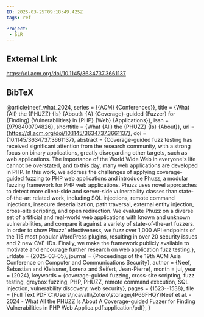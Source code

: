 ```yaml
---
ID: 2025-03-25T09:18:49.425Z
tags: ref

Project:
 - SLR
---
```

## External Link

https://dl.acm.org/doi/10.1145/3634737.3661137

## BibTeX

@article{neef_what_2024,
	series = {{ACM} {Conferences}},
	title = {What {All} the {PHUZZ} {Is} {About}: {A} {Coverage}-guided {Fuzzer} for {Finding} {Vulnerabilities} in {PHP} {Web} {Applications}},
	issn = {9798400704826},
	shorttitle = {What {All} the {PHUZZ} {Is} {About}},
	url = {https://dl.acm.org/doi/10.1145/3634737.3661137},
	doi = {10.1145/3634737.3661137},
	abstract = {Coverage-guided fuzz testing has received significant attention from the research community, with a strong focus on binary applications, greatly disregarding other targets, such as web applications. The importance of the World Wide Web in everyone's life cannot be overstated, and to this day, many web applications are developed in PHP. In this work, we address the challenges of applying coverage-guided fuzzing to PHP web applications and introduce Phuzz, a modular fuzzing framework for PHP web applications. Phuzz uses novel approaches to detect more client-side and server-side vulnerability classes than state-of-the-art related work, including SQL injections, remote command injections, insecure deserialization, path traversal, external entity injection, cross-site scripting, and open redirection. We evaluate Phuzz on a diverse set of artificial and real-world web applications with known and unknown vulnerabilities, and compare it against a variety of state-of-the-art fuzzers. In order to show Phuzz' effectiveness, we fuzz over 1,000 API endpoints of the 115 most popular WordPress plugins, resulting in over 20 security issues and 2 new CVE-IDs. Finally, we make the framework publicly available to motivate and encourage further research on web application fuzz testing.},
	urldate = {2025-03-05},
	journal = {Proceedings of the 19th ACM Asia Conference on Computer and Communications Security},
	author = {Neef, Sebastian and Kleissner, Lorenz and Seifert, Jean-Pierre},
	month = jul,
	year = {2024},
	keywords = {coverage-guided fuzzing, cross-site scripting, fuzz testing, greybox fuzzing, PHP, PHUZZ, remote command execution, SQL injection, vulnerability discovery, web security},
	pages = {1523--1538},
	file = {Full Text PDF:C\:\\Users\\ncavalli\\Zotero\\storage\\4P66FHQY\\Neef et al. - 2024 - What All the PHUZZ Is About A Coverage-guided Fuzzer for Finding Vulnerabilities in PHP Web Applica.pdf:application/pdf},
}
